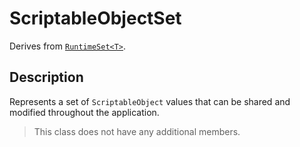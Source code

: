 # ScriptableObjectSet

Derives from [`RuntimeSet<T>`](runtime-set.md).

## Description

Represents a set of `ScriptableObject` values that can be shared and modified throughout the application.

> This class does not have any additional members.
